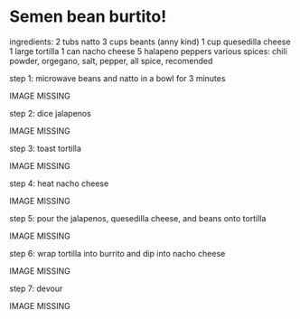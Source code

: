 # Semen bean burtito!

ingredients: 
2 tubs natto
3 cups beants (anny kind)
1 cup quesedilla cheese
1 large tortilla
1 can nacho cheese
5 halapeno peppers
various spices: chili powder, orgegano, salt, pepper, all spice, recomended

step 1: microwave beans and natto in a bowl for 3 minutes

IMAGE MISSING

step 2: dice jalapenos

IMAGE MISSING

step 3: toast tortilla

IMAGE MISSING

step 4: heat nacho cheese

IMAGE MISSING

step 5: pour the jalapenos, quesedilla cheese, and beans onto tortilla

IMAGE MISSING

step 6: wrap tortilla into burrito and dip into nacho cheese

IMAGE MISSING

step 7: devour

IMAGE MISSING
